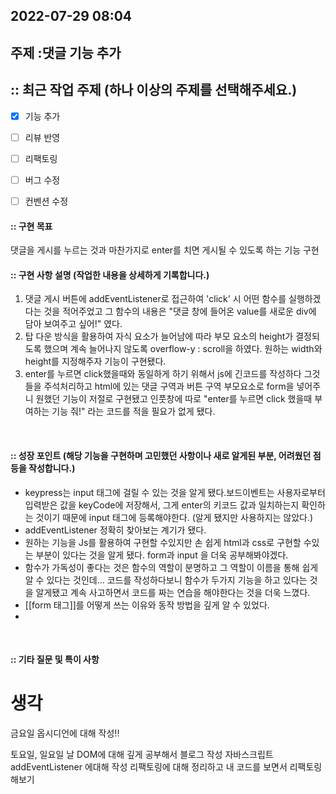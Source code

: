 ## 2022-07-29 08:04  

## 주제 :댓글 기능 추가

## :: 최근 작업 주제 (하나 이상의 주제를 선택해주세요.)
- [x] 기능 추가
- [ ] 리뷰 반영
- [ ] 리팩토링
- [ ] 버그 수정
- [ ] 컨벤션 수정



#### :: 구현 목표 
댓글을 게시를 누르는 것과 마찬가지로 enter를 치면 게시될 수 있도록 하는 기능 구현


#### :: 구현 사항 설명 (작업한 내용을 상세하게 기록합니다.)
1. 댓글 게시 버튼에 addEventListener로 접근하여 'click' 시 어떤 함수를 실행하겠다는 것을 적어주었고 그 함수의 내용은 "댓글 창에 들어온 value를 새로운 div에 담아 보여주고 싶어!" 였다. 
2. 탑 다운 방식을 활용하여 자식 요소가 늘어남에 따라 부모 요소의 height가 결정되도록 했으며 계속 늘어나지 않도록 overflow-y : scroll을 하였다. 원하는 width와 height를 지정해주자 기능이 구현됐다.
3. enter를 누르면 click했을때와 동일하게 하기 위해서 js에 긴코드를 작성하다 그것들을 주석처리하고 html에 있는 댓글 구역과 버튼 구역 부모요소로 form을 넣어주니 원했던 기능이 저절로 구현됐고 인풋창에 따로 "enter를 누르면 click 했을때 부여하는 기능 줘!" 라는 코드를 적을 필요가 없게 됐다.

<br />

#### :: 성장 포인트 (해당 기능을 구현하며 고민했던 사항이나 새로 알게된 부분, 어려웠던 점 등을 작성합니다.)
- keypress는 input 태그에 걸릴 수 있는 것을 알게 됐다.보드이벤트는 사용자로부터 입력받은 값을 keyCode에 저장해서, 그게 enter의 키코드 값과 일치하는지 확인하는 것이기 때문에 input 태그에 등록해야한다. (알게 됐지만 사용하지는 않았다.)
- addEventListener 정확히 찾아보는 계기가 됐다.
- 원하는 기능을 Js를 활용하여 구현할 수있지만 손 쉽게 html과 css로 구현할 수있는 부분이 있다는 것을 알게 됐다. form과 input 을 더욱 공부해봐야겠다.
- 함수가 가독성이 좋다는 것은 함수의 역할이 분명하고 그 역할이 이름을 통해 쉽게 알 수 있다는 것인데... 코드를 작성하다보니 함수가 두가지 기능을 하고 있다는 것을 알게됐고 계속 사고하면서 코드를 짜는 연습을 해야한다는 것을 더욱 느꼈다.
- [[form 태그]]를 어떻게 쓰는 이유와 동작 방법을 깊게 알 수 있었다. 
- 

<br />

#### :: 기타 질문 및 특이 사항




# 생각 
금요일 옵시디언에 대해 작성!! 

토요일, 일요일 날 DOM에 대해 깊게 공부해서 블로그 작성
자바스크립트 addEventListener 에대해 작성
리팩토링에 대해 정리하고 내 코드를 보면서 리팩토링해보기 
